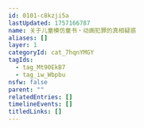 ```yaml
---
id: 0101-c8kzji5a
lastUpdated: 1757166787
name: 关于儿童模仿童书・动画犯罪的真相疑惑
aliases: []
layer: 1
categoryId: cat_7hqnYMGY
tagIds:
  - tag_Mt90EkB7
  - tag_iw_Wbpbu
nsfw: false
parent: ""
relatedEntries: []
timelineEvents: []
titledLinks: []
---
```


